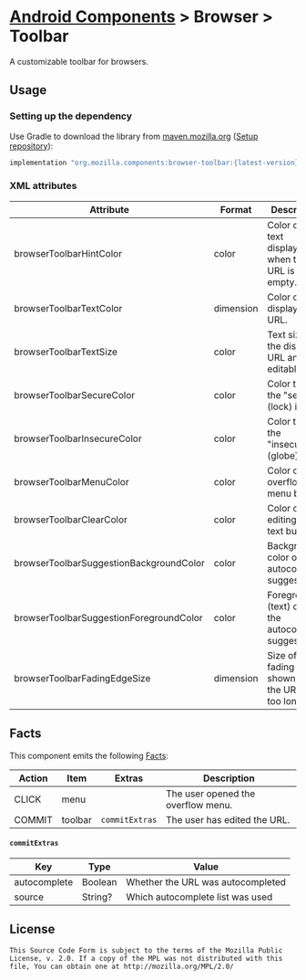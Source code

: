 # [Android Components](../../../README.md) > Browser > Toolbar

A customizable toolbar for browsers.

## Usage

### Setting up the dependency

Use Gradle to download the library from [maven.mozilla.org](https://maven.mozilla.org/) ([Setup repository](../../../README.md#maven-repository)):

```Groovy
implementation "org.mozilla.components:browser-toolbar:{latest-version}"
```

### XML attributes

| Attribute                               |  Format   | Description                                             |
|-----------------------------------------|-----------|---------------------------------------------------------|
| browserToolbarHintColor                 | color     | Color of the text displayed when the URL is empty.      |
| browserToolbarTextColor                 | dimension | Color of the displayed URL.                             |
| browserToolbarTextSize                  | color     | Text size for the displayed URL and editable text.      |
| browserToolbarSecureColor               | color     | Color tint of the "secure" (lock) icon.                 |
| browserToolbarInsecureColor             | color     | Color tint of the "insecure" (globe) icon.              |
| browserToolbarMenuColor                 | color     | Color of the overflow menu button.                      |
| browserToolbarClearColor                | color     | Color of the editing clear text button.                 |
| browserToolbarSuggestionBackgroundColor | color     | Background color of the autocomplete suggestion.        |
| browserToolbarSuggestionForegroundColor | color     | Foreground (text) color of the autocomplete suggestion. |
| browserToolbarFadingEdgeSize            | dimension | Size of the fading edge shown when the URL is too long. |

## Facts

This component emits the following [Facts](../../support/base/README.md#Facts):

| Action | Item    | Extras         | Description                        |
|--------|---------|----------------|------------------------------------|
| CLICK  | menu    |                | The user opened the overflow menu. |
| COMMIT | toolbar | `commitExtras` | The user has edited the URL.       |

#### `commitExtras`

| Key          | Type    | Value                             |
|--------------|---------|-----------------------------------|
| autocomplete | Boolean | Whether the URL was autocompleted |
| source       | String? | Which autocomplete list was used  |

## License

    This Source Code Form is subject to the terms of the Mozilla Public
    License, v. 2.0. If a copy of the MPL was not distributed with this
    file, You can obtain one at http://mozilla.org/MPL/2.0/
